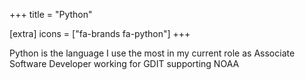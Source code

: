 +++
title = "Python"

[extra]
icons = ["fa-brands fa-python"]
+++

Python is the language I use the most in my current role as Associate Software Developer working for GDIT supporting NOAA